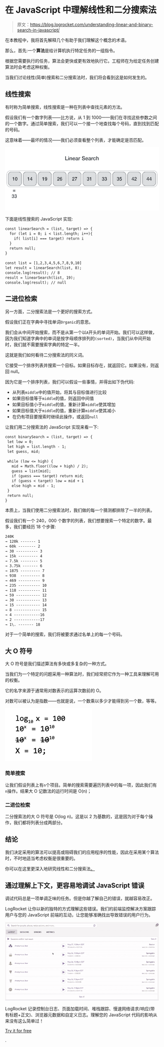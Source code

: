 # 在 JavaScript 中理解线性和二分搜索法

> 原文：<https://blog.logrocket.com/understanding-linear-and-binary-search-in-javascript/>

在本教程中，我将首先解释几个有助于我们理解这个概念的术语。

那么，首先:一个**算法**是给计算机执行特定任务的一组指令。

根据您需要执行的任务，算法会更快或更有效地执行它。工程师在为给定任务创建算法时会考虑这种权衡。

当我们讨论线性(简单)搜索和二分搜索法时，我们将会看到这是如何发生的。

## 线性搜索

有时称为简单搜索，线性搜索是一种在列表中查找元素的方法。

假设我们有一个数字列表——比方说，从 1 到 1000——我们在寻找这些参数之间的一个数字。通过简单搜索，我们可以一个接一个地查找每个号码，直到找到匹配的号码。

这意味着——最坏的情况——我们必须查看整个列表，才能确定是否匹配。

![A gif displaying the process involved in linear searches.](img/7f13d6f08621c4ef4d3ddcb547c52012.png)

下面是线性搜索的 JavaScript 实现:

```
const linearSearch = (list, target) => {
  for (let i = 0; i < list.length; i++){
    if( list[i] === target) return i
  }
  return null;
}

const list = [1,2,3,4,5,6,7,8,9,10]
let result = linearSearch(list, 8);
console.log(result); // 8
result = linearSearch(list, 19);
console.log(result); // null
```

## 二进位检索

另一方面，二分搜索法是一个更好的搜索方式。

假设我们正在字典中寻找单词`Organic`的意思。

我们会从中间开始搜索，而不是从第一个以`A`开头的单词开始。我们可以这样做，因为我们知道字典中的单词是按字母顺序排列的`(sorted)`，当我们从中间开始时，我们就不需要搜索字典的特定一半。

这就是我们如何看待二分搜索法的同义词。

它接受一个排序列表并搜索一个目标。如果目标存在，就返回它。如果没有，则返回 null。

因为它是一个排序列表，我们可以假设一些事情，并得出如下伪代码:

*   从列表`middle`中的值开始，将其与目标值进行比较
*   如果目标值等于`middle`的值，则返回中间值
*   如果目标值小于`middle`的值，重新计算`middle`使其增加
*   如果目标值大于`middle`的值，重新计算`middle`使其减小
*   在仍有项目要搜索时继续此操作，或返回`null`

让我们用二分搜索法的 JavaScript 实现来看一下:

```
const binarySearch = (list, target) => {
 let low = 0;
 let high = list.length - 1;
 let guess, mid;

 while (low <= high) {
   mid = Math.floor((low + high) / 2);
   guess = list[mid];
   if (guess === target) return mid;
   if (guess < target) low = mid + 1
   else high = mid - 1;
 }
 return null;
}
```

本质上，当我们使用二分搜索法时，我们做的每一个猜测都排除了一半的列表。

假设我们有一个 240，000 个数字的列表，我们想要搜索一个特定的数字。最多，我们要经历 18 个步骤:

```
240K  
→ 120k ------- 1
→ 60k -------- 2
→ 30 ---------- 3
→ 15k --------- 4
→ 7.5k -------- 5
→ 3.75k ------- 6
→ 1875 --------- 7
→ 938  --------- 8
→ 469 ---------- 9
→ 235 ---------- 10
→ 118 ---------- 11
→ 59 ----------- 12
→ 30 ----------- 13
→ 15 ----------- 14
→ 8 ------------ 15 
→ 4 ------------16
→ 2 ------------17
→ 1\. ------- 18
```

对于一个简单的搜索，我们将被要求通过名单上的每一个号码。

## 大 O 符号

大 O 符号是我们描述算法有多快或多复杂的一种方式。

当我们为一个特定的问题采用一种算法时，我们经常把它作为一种工具来理解可用的权衡。

它的名字来源于通常用对数表示的运算次数前的 O。

对数可以被认为是指数——也就是说，一个数乘以多少才能得到另一个数，等等。

![An illustrated example of the exponents involved in calculating logs.](img/47a49bd10ce53e5822d808a0d7134686.png)

### 简单搜索

让我们假设列表上有`n`个项目。简单的搜索需要遍历列表中的每一项，因此我们有`n`操作。结果大 O 记数法的运行时间是 O(n)；

### 二进位检索

二分搜索法的大 O 符号是 O(log n)。这是以 2 为基数的，这是因为对于每个操作，我们都将列表分成两部分。

## 结论

我们决定采用的算法可以提高或阻碍我们的应用程序的性能，因此在采用某个算法时，不时地适当考虑权衡是很重要的。

你可以在这里更深入地研究线性和二分搜索法[。](https://www.amazon.com/Grokking-Algorithms-illustrated-programmers-curious/dp/1617292230)

## 通过理解上下文，更容易地调试 JavaScript 错误

调试代码总是一项单调乏味的任务。但是你越了解自己的错误，就越容易改正。

LogRocket 让你以新的独特的方式理解这些错误。我们的前端监控解决方案跟踪用户与您的 JavaScript 前端的互动，让您能够准确找出导致错误的用户行为。

[![LogRocket Dashboard Free Trial Banner](img/cbfed9be3defcb505e662574769a7636.png)](https://lp.logrocket.com/blg/javascript-signup)

LogRocket 记录控制台日志、页面加载时间、堆栈跟踪、慢速网络请求/响应(带有标题+正文)、浏览器元数据和自定义日志。理解您的 JavaScript 代码的影响从来没有这么简单过！

[Try it for free](https://lp.logrocket.com/blg/javascript-signup)

.